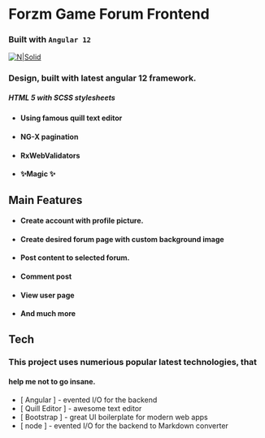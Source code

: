 # Forzm Game Forum Frontend
### Built with  `Angular 12`

[![N|Solid](https://cldup.com/dTxpPi9lDf.thumb.png)](https://nodesource.com/products/nsolid)

### Design, built with latest angular 12 framework.
##### HTML 5 with SCSS stylesheets

- #### Using famous quill text editor
- #### NG-X pagination
- #### RxWebValidators
- #### ✨Magic ✨

## Main Features

- #### Create account with profile picture.
- #### Create desired forum page with custom background image
- #### Post content to selected forum. 
- #### Comment post 
- #### View user page
- #### And much more

## Tech

### This project uses numerious popular latest technologies, that
#### help me not to go insane.

- [ Angular ] - evented I/O for the backend
- [ Quill Editor ] - awesome text editor
- [ Bootstrap ] - great UI boilerplate for modern web apps
- [ node ] - evented I/O for the backend
to Markdown converter





